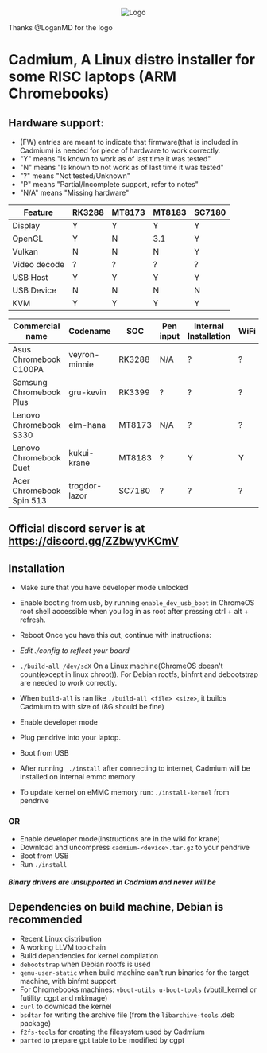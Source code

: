<p align="center"><img src="/pics/logo/cd_smol.png" alt="Logo" data-canonical-src="/pics/cd_smol.png"/></p>

Thanks @LoganMD for the logo

# Cadmium, A Linux ~~distro~~ installer for some RISC laptops (ARM Chromebooks)

## Hardware support:
- (FW) entries are meant to indicate that firmware(that is included in Cadmium) is needed for piece of hardware to work correctly.
- "Y" means "Is known to work as of last time it was tested"
- "N" means "Is known to not work as of last time it was tested"
- "?" means "Not tested/Unknown"
- "P" means "Partial/Incomplete support, refer to notes"
- "N/A" means "Missing hardware"

| Feature      | RK3288 | MT8173 | MT8183 | SC7180 |
| ------------ | ------ | ------ | ------ | ------ |
| Display      | Y      | Y      | Y      | Y      |
| OpenGL       | Y      | N      | 3.1    | Y      |
| Vulkan       | N      | N      | N      | Y      |
| Video decode | ?      | ?      | ?      | ?      |
| USB Host     | Y      | Y      | Y      | Y      |
| USB Device   | N      | N      | N      | N      |
| KVM          | Y      | Y      | Y      | Y      |

| Commercial name          | Codename       |  SOC   | Pen input | Internal Installation | WiFi | Bluetooth | Audio | Notes |
| ------------------------ | -------------- | ------ | --------- | --------------------- | ---- | --------- | ----- | ----- |
| Asus Chromebook C100PA   | veyron-minnie  | RK3288 | N/A       | ?                     | ?    | ?         | ?     |       |
| Samsung Chromebook Plus  | gru-kevin      | RK3399 | ?         | ?                     | ?    | ?         | ?     |       |
| Lenovo Chromebook S330   | elm-hana       | MT8173 | N/A       | ?                     | ?    | ?         | ?     |       |
| Lenovo Chromebook Duet   | kukui-krane    | MT8183 | ?         | Y                     | Y    | ?         | Y     |       |
| Acer Chromebook Spin 513 | trogdor-lazor  | SC7180 | ?         | ?                     | ?    | ?         | ?     |       |

## Official discord server is at https://discord.gg/ZZbwyvKCmV

## Installation
- Make sure that you have developer mode unlocked
- Enable booting from usb, by running ```enable_dev_usb_boot``` in ChromeOS root shell accessible when you log in as root after pressing ctrl + alt + refresh.
- Reboot
Once you have this out, continue with instructions:

- *Edit ./config to reflect your board*
- ``` ./build-all /dev/sdX ``` On a Linux machine(ChromeOS doesn't count(except in linux chroot)). For Debian rootfs, binfmt and debootstrap are needed to work correctly.
- When ```build-all``` is ran like ```./build-all <file> <size>```, it builds Cadmium to <file> with size of <size>(8G should be fine)
- Enable developer mode
- Plug pendrive into your laptop.
- Boot from USB
- After running ``` ./install``` after connecting to internet, Cadmium will be installed on internal emmc memory
- To update kernel on eMMC memory run: ```./install-kernel``` from pendrive

### OR
- Enable developer mode(instructions are in the wiki for krane)
- Download and uncompress ```cadmium-<device>.tar.gz``` to your pendrive
- Boot from USB
- Run ```./install```

#### *Binary drivers are unsupported in Cadmium and never will be*

## Dependencies on build machine, Debian is recommended
- Recent Linux distribution
- A working LLVM toolchain
- Build dependencies for kernel compilation
- ```debootstrap``` when Debian rootfs is used
- ```qemu-user-static``` when build machine can't run binaries for the target machine, with binfmt support
- For Chromebooks machines: ```vboot-utils u-boot-tools``` (vbutil_kernel or futility, cgpt and mkimage)
- ```curl``` to download the kernel
- ```bsdtar``` for writing the archive file (from the ```libarchive-tools``` .deb package)
- ```f2fs-tools``` for creating the filesystem used by Cadmium
- ```parted``` to prepare gpt table to be modified by cgpt
